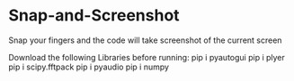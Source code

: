 # Snap-and-Screenshot
Snap your fingers and the code will take screenshot of the current screen

Download the following Libraries before running:
pip i pyautogui
pip i plyer
pip i scipy.fftpack
pip i pyaudio
pip i numpy
